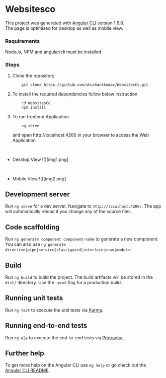 # Websitesco

This project was generated with [Angular CLI](https://github.com/angular/angular-cli) version 1.6.8.<br>
The page is optimised for desktop as well as mobile view.<br>

### Requirements
NodeJs, NPM and angular/cli must be installed <br>  

### Steps

1. Clone the repository


    ```
        git clone https://github.com/shushantkumar/WebsitesCo.git
    ```
2. To install the required dependencies follow below instruction  
    
    ```
        cd WebsitesCo
        npm install
    ```       
   
3. To run frontend Application 

    ```
        ng serve
    ``` 
   and open http://localhost:4200 in your browser to access the Web Application  
<br>

* Desktop View
!()[img1.png]
<br>

* Mobile View
!()[img2.png]



## Development server

Run `ng serve` for a dev server. Navigate to `http://localhost:4200/`. The app will automatically reload if you change any of the source files.

## Code scaffolding

Run `ng generate component component-name` to generate a new component. You can also use `ng generate directive|pipe|service|class|guard|interface|enum|module`.

## Build

Run `ng build` to build the project. The build artifacts will be stored in the `dist/` directory. Use the `-prod` flag for a production build.

## Running unit tests

Run `ng test` to execute the unit tests via [Karma](https://karma-runner.github.io).


## Running end-to-end tests

Run `ng e2e` to execute the end-to-end tests via [Protractor](http://www.protractortest.org/).

## Further help

To get more help on the Angular CLI use `ng help` or go check out the [Angular CLI README](https://github.com/angular/angular-cli/blob/master/README.md).
